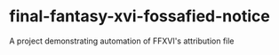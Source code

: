 # final-fantasy-xvi-fossafied-notice
A project demonstrating automation of FFXVI's attribution file

